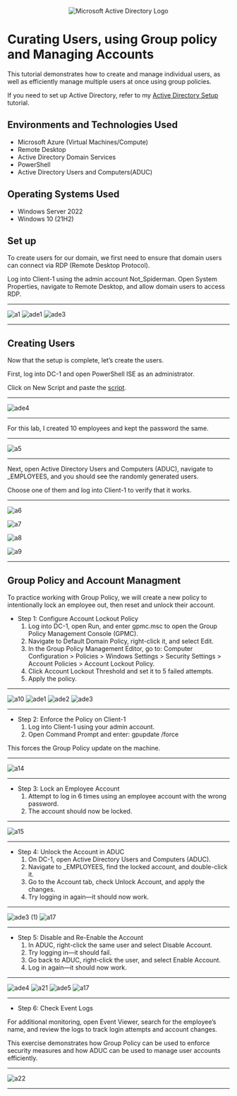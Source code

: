 <p align="center">
<img src="https://i.imgur.com/pU5A58S.png" alt="Microsoft Active Directory Logo"/>
</p>

<h1>Curating Users, using Group policy and Managing Accounts</h1>

This tutorial demonstrates how to create and manage individual users, as well as efficiently manage multiple users at once using group policies.

If you need to set up Active Directory, refer to my [Active Directory Setup](https://github.com/ashotshe/configure-ad) tutorial.

<h2>Environments and Technologies Used</h2>

- Microsoft Azure (Virtual Machines/Compute)
- Remote Desktop
- Active Directory Domain Services
- PowerShell
- Active Directory Users and Computers(ADUC)

<h2>Operating Systems Used </h2>

- Windows Server 2022
- Windows 10 (21H2)

<h2> Set up </h2>

To create users for our domain, we first need to ensure that domain users can connect via RDP (Remote Desktop Protocol).

Log into Client-1 using the admin account Not_Spiderman. Open System Properties, navigate to Remote Desktop, and allow domain users to access RDP.

---

![a1](https://github.com/user-attachments/assets/5cae0676-d3ca-4486-8620-ea2611952ab8)
![ade1](https://github.com/user-attachments/assets/b738e3d6-855f-47af-ac11-0ed9ef9a1e84)
![ade3](https://github.com/user-attachments/assets/cb49230f-875a-4d0a-86f8-6b68fd4817ba)

---

<h2> Creating Users </h2>

Now that the setup is complete, let’s create the users.

First, log into DC-1 and open PowerShell ISE as an administrator. 

Click on New Script and paste the [script](https://github.com/joshmadakor1/AD_PS/blob/master/Generate-Names-Create-Users.ps1). 

---

![ade4](https://github.com/user-attachments/assets/5e76d72e-5158-4805-9ee2-e78872c213c1)

---

For this lab, I created 10 employees and kept the password the same.

---

![a5](https://github.com/user-attachments/assets/2d3e4d7f-f8af-4788-b0dd-e5811bcdfa5f)

---

Next, open Active Directory Users and Computers (ADUC), navigate to _EMPLOYEES, and you should see the randomly generated users. 

Choose one of them and log into Client-1 to verify that it works.

---

![a6](https://github.com/user-attachments/assets/d600d0b8-7755-4613-9e47-5383ae751ee7)

![a7](https://github.com/user-attachments/assets/0b76e7d1-22db-4165-bdc8-b55ebb32c812)

![a8](https://github.com/user-attachments/assets/ae4f9b43-7136-4715-bd78-8a755e8f2308)

![a9](https://github.com/user-attachments/assets/dcbf54b1-5ff2-4303-a3d6-ed71df57bca0)

---

<h2> Group Policy and Account Managment</h2>


To practice working with Group Policy, we will create a new policy to intentionally lock an employee out, then reset and unlock their account.

- Step 1: Configure Account Lockout Policy
	1.	Log into DC-1, open Run, and enter gpmc.msc to open the Group Policy Management Console (GPMC).
	2.	Navigate to Default Domain Policy, right-click it, and select Edit.
	3.	In the Group Policy Management Editor, go to:
Computer Configuration > Policies > Windows Settings > Security Settings > Account Policies > Account Lockout Policy.
	4.	Click Account Lockout Threshold and set it to 5 failed attempts.
	5.	Apply the policy.
---

![a10](https://github.com/user-attachments/assets/d83ff7b3-5602-4339-b089-de0f03b65987)
![ade1](https://github.com/user-attachments/assets/f15db34c-482b-471f-8767-28420dd832cc)
![ade2](https://github.com/user-attachments/assets/8548358e-ebe1-4767-96f9-e5da1aaf8ae5)
![ade3](https://github.com/user-attachments/assets/54322d9f-2cf7-4414-9268-09d62e05e6cd)

---

- Step 2: Enforce the Policy on Client-1
	1.	Log into Client-1 using your admin account.
	2.	Open Command Prompt and enter: gpupdate /force

This forces the Group Policy update on the machine.

---

![a14](https://github.com/user-attachments/assets/0a19758e-5ef4-4c74-bac1-09eaa492bc89)

---

- Step 3: Lock an Employee Account
	1.	Attempt to log in 6 times using an employee account with the wrong password.
	2.	The account should now be locked.
---

![a15](https://github.com/user-attachments/assets/62e33fd4-b361-4226-ad28-843fe5a3ead8)

---


- Step 4: Unlock the Account in ADUC
	1.	On DC-1, open Active Directory Users and Computers (ADUC).
	2.	Navigate to _EMPLOYEES, find the locked account, and double-click it.
	3.	Go to the Account tab, check Unlock Account, and apply the changes.
	4.	Try logging in again—it should now work.

---

![ade3 (1)](https://github.com/user-attachments/assets/c8472b30-3273-4fb8-abb2-a5db6876532c)
![a17](https://github.com/user-attachments/assets/5135c983-56bf-4c09-99c6-9438d2a27a34)

---

- Step 5: Disable and Re-Enable the Account
	1.	In ADUC, right-click the same user and select Disable Account.
	2.	Try logging in—it should fail.
	3.	Go back to ADUC, right-click the user, and select Enable Account.
	4.	Log in again—it should now work.

---

![ade4](https://github.com/user-attachments/assets/6545356c-e1cd-4e1f-8e2b-9c74162d7c8d)
![a21](https://github.com/user-attachments/assets/1a66c739-919b-412d-bf37-09ae423a3fa1)
![ade5](https://github.com/user-attachments/assets/04489f5f-9588-48d5-9190-f0a7fd7cb761)
![a17](https://github.com/user-attachments/assets/adc06a97-e4fa-4b6b-b5f6-e5eb7193434b)

---

- Step 6: Check Event Logs

For additional monitoring, open Event Viewer, search for the employee’s name, and review the logs to track login attempts and account changes.

This exercise demonstrates how Group Policy can be used to enforce security measures and how ADUC can be used to manage user accounts efficiently.

---

![a22](https://github.com/user-attachments/assets/a31017ee-68dd-40d9-992a-477d1708c748)

---



















